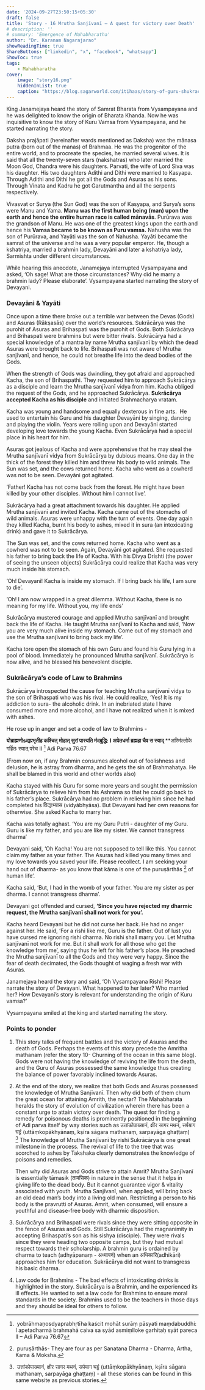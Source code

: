 ```yaml
---
date: '2024-09-27T23:50:15+05:30'
draft: false
title: 'Story - 16 Mrutha Sanjīvanī – A quest for victory over Death'
# description: ''
# summary: 'Emergence of Mahabharatha'
author: "Dr. Karanam Nagarajarao"
showReadingTime: true
ShareButtons: ["linkedin", "x", "facebook", "whatsapp"]
ShowToc: true
tags: 
    - Mahabharatha
cover:
    image: "story16.png"
    hiddenInList: true
    caption: "https://blog.sagarworld.com/itihaas/story-of-guru-shukracharya-chapter-9/"
---
```


King Janamejaya heard the story of Samrat Bharata from Vysampayana and he was delighted to know the origin of Bharata Khanda. Now he was inquisitive to know the story of Kuru Vamsa from Vysampayana, and he started narrating the story.

Daksha prajāpati (hereinafter wards mentioned as Daksha) was the mānasa putra (born out of the manas) of Brahmaa. He was the progenitor of the entire world, and to procreate the species, he married several wives. It is said that all the twenty-seven stars (nakshatras) who later married the Moon God, Chandra were his daughters. Parvati, the wife of Lord Siva was his daughter. His two daughters Adithi and Dithi were married to Kasyapa. Through Adithi and Dithi he got all the Gods and Asuras as his sons. Through Vinata and Kadru he got Garutmantha and all the serpents respectively.

Vivasvat or Surya (the Sun God) was the son of Kasyapa, and Surya’s sons were Manu and Yama. **Manu was the first human being (man) upon the earth and hence the entire human race is called mānavās**. Purūrava was the grandson of Manu. He was one of the greatest kings upon the earth and hence his **Vamsa became to be known as Puru vamsa.** Nahusha was the son of Purūrava, and Yayāti was the son of Nahusha. Yayāti became the samrat of the universe and he was a very popular emperor. He, though a kshatriya, married a brahmin lady, Devayāni and later a kshatriya lady, Sarmishta under different circumstances.

While hearing this anecdote, Janamejaya interrupted Vysampayana and asked, ‘Oh sage! What are those circumstances? Why did he marry a brahmin lady? Please elaborate’. Vysampayana started narrating the story of Devayani.

### Devayāni & Yayāti

Once upon a time there broke out a terrible war between the Devas (Gods) and Asuras (Rākṣasās) over the world’s resources. Sukrācārya was the purohit of Asuras and Brihaspati was the purohit of Gods. Both Sukrācārya and Brihaspati were brahmins but were bitter rivals. Sukrācārya had a special knowledge of a mantra by name Mrutha sanjīvanī by which the dead Asuras were brought back to life. Brihaspati was not aware of Mrutha sanjīvanī, and hence, he could not breathe life into the dead bodies of the Gods.

When the strength of Gods was dwindling, they got afraid and approached Kacha, the son of Brihaspathi. They requested him to approach Sukrācārya as a disciple and learn the Mrutha sanjīvanī vidya from him. Kacha obliged the request of the Gods, and he approached Sukrācārya. **Sukrācārya accepted Kacha as his disciple** and initiated Brahmacharya vratam.

Kacha was young and handsome and equally dexterous in fine arts.  He used to entertain his Guru and his daughter Devayāni by singing, dancing and playing the violin. Years were rolling upon and Devayāni started developing love towards the young Kacha. Even Sukrācārya had a special place in his heart for him.

Asuras got jealous of Kacha and were apprehensive that he may steal the Mrutha sanjīvanī vidya from Sukrācārya by dubious means. One day in the thick of the forest they killed him and threw his body to wild animals. The Sun was set, and the cows returned home. Kacha who went as a cowherd was not to be seen. Devayāni got agitated.

‘Father! Kacha has not come back from the forest. He might have been killed by your other disciples. Without him I cannot live’.

Sukrācārya had a great attachment towards his daughter. He applied Mrutha sanjīvanī and invited Kacha. Kacha came out of the stomachs of wild animals. Asuras were unhappy with the turn of events. One day again they killed Kacha, burnt his body to ashes, mixed it in sura (an intoxicating drink) and gave it to Sukrācārya.

The Sun was set, and the cows returned home. Kacha who went as a cowherd was not to be seen. Again, Devayāni got agitated. She requested his father to bring back the life of Kacha. With his Divya Drishti (the power of seeing the unseen objects) Sukrācārya could realize that Kacha was very much inside his stomach.

‘Oh! Devayani! Kacha is inside my stomach. If I bring back his life, I am sure to die’.

‘Oh! I am now wrapped in a great dilemma. Without Kacha, there is no meaning for my life. Without you, my life ends’

Sukrācārya mustered courage and applied Mrutha sanjīvanī and brought back the life of Kacha. He taught Mrutha sanjīvanī to Kacha and said, ‘Now you are very much alive inside my stomach. Come out of my stomach and use the Mrutha sanjīvanī to bring back my life’.

Kacha tore open the stomach of his own Guru and found his Guru lying in a pool of blood. Immediately he pronounced Mrutha sanjīvanī. Sukrācārya is now alive, and he blessed his benevolent disciple.

### Sukrācārya’s code of Law to Brahmins

Sukrācārya introspected the cause for teaching Mrutha sanjīvanī vidya to the son of Brihaspati who was his rival. He could realize, ‘Yes! It is my addiction to sura- the alcoholic drink. In an inebriated state I have consumed more and more alcohol, and I have not realized when it is mixed with ashes.

He rose up in anger and set a code of law to Brahmins -

**योब्राह्मणोsद्यप्रभृतीह कश्चित्**
**मोहात् सुरां पास्यति मंदबुद्धि: I**
**अपेतधर्मा ब्रह्महा चैव स स्याद्**
**अस्मिंल्लोके गर्हितः स्यात् परेच II [^1] Adi Parva 76.67

(From now on, if any Brahmin consumes alcohol out of foolishness and delusion, he is astray from dharma, and he gets the sin of Brahmahatya. He shall be blamed in this world and other worlds also)

Kacha stayed with his Guru for some more years and sought the permission of Sukrācārya to relieve him from his Ashrama so that he could go back to his father’s place. Sukrācārya had no problem in relieving him since he had completed his विद्याभ्यास (vidyābhyāsa). But Devayani had her own reasons for otherwise. She asked Kacha to marry her.

Kacha was totally aghast. ‘You are my Guru Putri - daughter of my Guru. Guru is like my father, and you are like my sister. We cannot transgress dharma’

Devayani said, ‘Oh Kacha! You are not supposed to tell like this. You cannot claim my father as your father. The Asuras had killed you many times and my love towards you saved your life. Please recollect. I am seeking your hand out of dharma- as you know that kāma is one of the puruṣārthās [^2] of human life’.

Kacha said, ‘But, I had in the womb of your father. You are my sister as per dharma. I cannot transgress dharma’.

Devayani got offended and cursed, **‘Since you have rejected my dharmic request, the Mrutha sanjīvanī shall not work for you’.**

Kacha heard Devayani but he did not curse her back. He had no anger against her. He said, ‘For a rishi like me, Guru is the father. Out of lust you have cursed me ignoring rishi dharma. No rishi shall marry you. Let Mrutha sanjīvanī not work for me. But it shall work for all those who get the knowledge from me’, saying thus he left for his father’s place. He preached the Mrutha sanjīvanī to all the Gods and they were very happy. Since the fear of death decimated, the Gods thought of waging a fresh war with Asuras.

Janamejaya heard the story and said, ‘Oh Vysampayana Rishi! Please narrate the story of Devayani. What happened to her later? Who married her? How Devayani’s story is relevant for understanding the origin of Kuru vamsa?’

Vysampayana smiled at the king and started narrating the story.

### Points to ponder

1. This story talks of frequent battles and the victory of Asuras and the death of Gods. Perhaps the events of this story precede the Amritha mathanam (refer the story 10- Churning of the ocean in this same blog). Gods were not having the knowledge of reviving the life from the death, and the Guru of Asuras possessed the same knowledge thus creating the balance of power favorably inclined towards Asuras.
2. At the end of the story, we realize that both Gods and Asuras possessed the knowledge of Mrutha Sanjīvanī. Then why did both of them churn the great ocean for attaining Amrith, the nectar? The Mahabharata heralds the story of evolution of civilization wherein there has been a constant urge to attain victory over death. The quest for finding a remedy for poisonous deaths is prominently positioned in the beginning of Adi parva itself by way stories such as उत्तांकोपाख्यानं, क्षीर सागर मथनं, सर्पयाग घट्टं (uttāṃkopākhyānaṃ, kṣīra sāgara mathanaṃ, sarpayāga ghaṭṭaṃ) [^3] The knowledge of Mrutha Sanjīvanī by rishi Sukrācārya is one great milestone in the process. The revival of life to the tree that was scorched to ashes by Takshaka clearly demonstrates the knowledge of poisons and remedies.

	Then why did Asuras and Gods strive to attain Amrit? Mrutha Sanjīvanī is essentially tāmasik (तामसिक) in nature in the sense that it helps in giving life to the dead body. But it cannot guarantee vigor & vitality associated with youth. Mrutha Sanjīvanī, when applied, will bring back an old dead man’s body into a living old man. Restricting a person to his body is the pravrutti of Asuras. Amrit, when consumed, will ensure a youthful and disease-free body with dharmic disposition.

3. Sukrācārya and Brihaspati were rivals since they were sitting opposite in the fence of Asuras and Gods. Still Sukrācārya had the magnanimity in accepting Brihaspati’s son as his sishya (disciple). They were rivals since they were heading two opposite camps, but they had mutual respect towards their scholarship. A brahmin guru is ordained by dharma to teach (adhyāpanaṃ - अध्यापनं) when an अधिकारि(adhikāri) approaches him for education. Sukrācārya did not want to transgress his basic dharma.
4. Law code for Brahmins - The bad effects of intoxicating drinks is highlighted in the story. Sukrācārya is a Brahmin, and he experienced its ill effects. He wanted to set a law code for Brahmins to ensure moral standards in the society. Brahmins used to be the teachers in those days and they should be ideal for others to follow.

[^1]: yobrāhmaṇosdyaprabhṛtīha kaścit
mohāt surāṃ pāsyati maṃdabuddhi: I
apetadharmā brahmahā caiva sa syād
asmiṃlloke garhitaḥ syāt pareca II – Adi Parva 76.67
[^2]: puruṣārthās- They are four as per Sanatana Dharma - Dharma, Artha, Kama & Moksha.
[^3]: उत्तांकोपाख्यानं, क्षीर सागर मथनं, सर्पयाग घट्टं (uttāṃkopākhyānaṃ, kṣīra sāgara mathanaṃ, sarpayāga ghaṭṭaṃ) - all these stories can be found in this same website as previous stories.